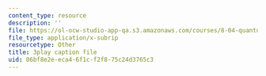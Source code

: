 ```yaml
---
content_type: resource
description: ''
file: https://ol-ocw-studio-app-qa.s3.amazonaws.com/courses/8-04-quantum-physics-i-spring-2013/06bf8e2eeca46f1cf2f875c24d3765c3_Ei8CFin00PY.srt
file_type: application/x-subrip
resourcetype: Other
title: 3play caption file
uid: 06bf8e2e-eca4-6f1c-f2f8-75c24d3765c3
---
```

